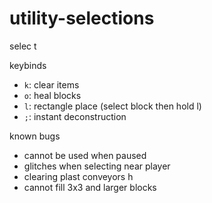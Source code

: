 # utility-selections
selec t

keybinds
- `k`: clear items
- `o`: heal blocks
- `l`: rectangle place (select block then hold l)
- `;`: instant deconstruction

known bugs
- cannot be used when paused
- glitches when selecting near player
- clearing plast conveyors h
- cannot fill 3x3 and larger blocks
